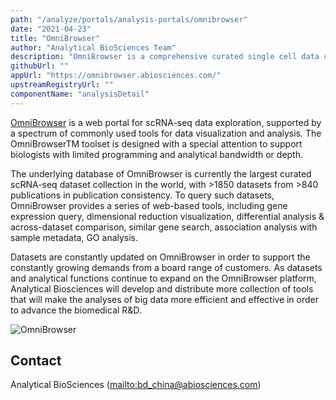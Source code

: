 ```yaml
---
path: "/analyze/portals/analysis-portals/omnibrowser"
date: "2021-04-23"
title: "OmniBrowser"
author: "Analytical BioSciences Team"
description: "OmniBrowser is a comprehensive curated single cell data compendium with visualization and analysis capabilities that further empower and innovate drug discovery and development."
githubUrl: ""
appUrl: "https://omnibrowser.abiosciences.com/"
upstreamRegistryUrl: ""
componentName: "analysisDetail"
---
```


[OmniBrowser](https://omnibrowser.abiosciences.com/) is a web portal for scRNA-seq data exploration, supported by a spectrum of commonly used tools for data visualization and analysis. The OmniBrowserTM toolset is designed with a special attention to support biologists with limited programming and analytical bandwidth or depth.

The underlying database of OmniBrowser is currently the largest curated scRNA-seq dataset collection in the world, with >1850 datasets from >840 publications in publication consistency. To query such datasets, OmniBrowser provides a series of web-based tools, including gene expression query, dimensional reduction visualization, differential analysis & across-dataset comparison, similar gene search, association analysis with sample metadata, GO analysis.

Datasets are constantly updated on OmniBrowser in order to support the constantly growing demands from a board range of customers. As datasets and analytical functions continue to expand on the OmniBrowser platform, Analytical Biosciences will develop and distribute more collection of tools that will make the analyses of big data more efficient and effective in order to advance the biomedical R&D.

![OmniBrowser](https://user-images.githubusercontent.com/82189775/115980307-4aaaaa00-a5be-11eb-94e3-86d546bb4975.jpg)


## Contact
Analytical BioSciences (<mailto:bd_china@abiosciences.com>)
